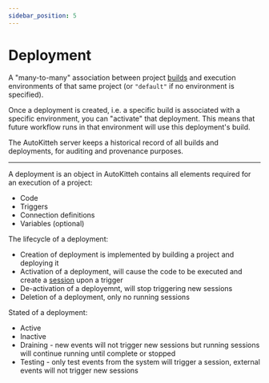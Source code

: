 ```yaml
---
sidebar_position: 5
---
```


# Deployment

A "many-to-many" association between project [builds](./build) and execution
environments of that same project (or `"default"` if no environment is
specified).

Once a deployment is created, i.e. a specific build is associated with a
specific environment, you can "activate" that deployment. This means that
future workflow runs in that environment will use this deployment's build.

The AutoKitteh server keeps a historical record of all builds and deployments,
for auditing and provenance purposes.

---

A deployment is an object in AutoKitteh contains all elements required for an execution of a project:

- Code
- Triggers
- Connection definitions
- Variables (optional)

The lifecycle of a deployment:

- Creation of deployment is implemented by building a project and deploying it
- Activation of a deployment, will cause the code to be executed and create a [session](./session) upon a trigger
- De-activation of a deployemnt, will stop triggering new sessions
- Deletion of a deployment, only no running sessions

Stated of a deployment:

- Active
- Inactive
- Draining - new events will not trigger new sessions but running sessions will continue running until complete or stopped
- Testing - only test events from the system will trigger a session, external events will not trigger new sessions
